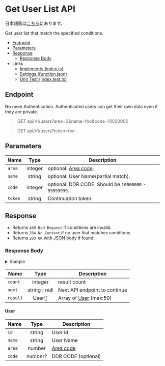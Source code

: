 # Get User List API

日本語版は[こちら](./README-ja.md)にあります。

Get user list that match the specified conditions.

- [Endpoint](#endpoint)
- [Parameters](#parameters)
- [Response](#response)
  - [Response Body](#response-body)
- Links
  - [Implements (index.ts)](index.ts)
  - [Settings (function.json)](function.json)
  - [Unit Test (index.test.ts)](index.test.ts)

## Endpoint

No need Authentication. Authenticated users can get their own data even if they are private.

> GET api/v1/users?area=0&name=foo&code=10000000

> GET api/v1/users?token=foo

## Parameters

|Name|Type|Description|
|----|:--:|-----------|
|`area`|integer|optional: [Area code](../../docs/db/users.md#area).|
|`name`|string|optional: User Name(partial match).|
|`code`|integer|optional: DDR CODE. Should be `10000000` - `99999999`.|
|`token`|string|Continuation token|

## Response

- Returns `400 Bad Request` if conditions are invalid.
- Returns `204 No Content` if no user that matches conditions.
- Returns `200 OK` with [JSON body](#response-body) if found.

### Response Body

<details>
  <summary>Sample</summary>

```json
{
  "count": 2,
  "next": null,
  "result": [
    {
      "id": "afro0001",
      "name": "AFRO",
      "area": 13,
      "code": 10000000
    },
    {
      "id": "emi",
      "name": "TOSHIBA EMI",
      "area": 0
    },
  ]
}
```

</details>

|Name|Type|Description|
|----|:--:|-----------|
|`count`|integer|result count|
|`next`|string \| null|Next API endpoint to continue|
|`result`|User\[\]|Array of [User](#user) (max:50)|

#### User

|Name|Type|Description|
|----|:--:|-----------|
|`id`|string|User id|
|`name`|string|User Name|
|`area`|number|[Area code](../../docs/db/users.md#area)|
|`code`|number?|DDR CODE (optional)|
